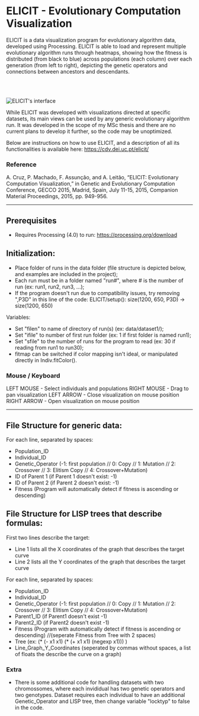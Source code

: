 # ELICIT - Evolutionary Computation Visualization

ELICIT is a data visualization program for evolutionary algorithm data, developed using Processing. ELICIT is able to load and represent multiple evolutionary algorithm runs through heatmaps, showing how the fitness is distributed (from black to blue) across populations (each column) over each generation (from left to right), depicting the genetic operators and connections between ancestors and descendants.

<br /><br />

![ELICIT's interface](https://cdv.dei.uc.pt/wp-content/uploads/2020/05/ELICIT-interface.png)

While ELICIT was developed with visualizations directed at specific datasets, its main views can be used by any generic evolutionary algorithm run. It was developed in the scope of my MSc thesis and there are no current plans to develop it further, so the code may be unoptimized.

Below are instructions on how to use ELICIT, and a description of all its functionalities is available here: https://cdv.dei.uc.pt/elicit/


### Reference
A. Cruz, P. Machado, F. Assunção, and A. Leitão, “ELICIT: Evolutionary Computation Visualization,” in Genetic and Evolutionary Computation Conference, GECCO 2015, Madrid, Spain, July 11-15, 2015, Companion Material Proceedings, 2015, pp. 949-956. 


-----------------------------------------------------------------------------------------------------------


## Prerequisites

- Requires Processing (4.0) to run: https://processing.org/download


## Initialization:

- Place folder of runs in the data folder (file structure is depicted below, and examples are included in the project);
- Each run must be in a folder named "run#", where # is the number of run (ex: run1, run2, run3, ...);
- If the program doesn't run due to compatibility issues, try removing ",P3D" in this line of the code:
ELICIT/setup(): size(1200, 650, P3D) -> size(1200, 650)

Variables:
- Set "filen" to name of directory of run(s) (ex: data/dataset1/);
- Set "ifile" to number of first run folder (ex: 1 if first folder is named run1);
- Set "sfile" to the number of runs for the program to read (ex: 30 if reading from run1 to run30);
- fitmap can be switched if color mapping isn't ideal, or manipulated directly in Indiv.fitColor().


### Mouse / Keyboard

LEFT MOUSE - Select individuals and populations
RIGHT MOUSE - Drag to pan visualization
LEFT ARROW - Close visualization on mouse position
RIGHT ARROW - Open visualization on mouse position

-----------------------------------------------------------------------------------------------------------

## File Structure for generic data:

For each line, separated by spaces:
 - Population_ID
 - Individual_ID
 - Genetic_Operator (-1: first population // 0: Copy // 1: Mutation // 2: Crossover // 3: Elitism Copy // 4: Crossover+Mutation)
 - ID of Parent 1 (if Parent 1 doesn't exist: -1)
 - ID of Parent 2 (if Parent 2 doesn't exist: -1)
 - Fitness (Program will automatically detect if fitness is ascending or descending)




## File Structure for LISP trees that describe formulas:

First two lines describe the target:
- Line 1 lists all the X coordinates of the graph that describes the target curve
- Line 2 lists all the Y coordinates of the graph that describes the target curve

For each line, separated by spaces:
 - Population_ID
 - Individual_ID
 - Genetic_Operator (-1: first population // 0: Copy // 1: Mutation // 2: Crossover // 3: Elitism Copy // 4: Crossover+Mutation)
 - Parent1_ID (if Parent1 doesn't exist -1)
 - Parent2_ID (if Parent2 doesn't exist -1)
 - Fitness (Program with automatically detect if fitness is ascending or descending)
//(seperate Fitness from Tree with 2 spaces)
 - Tree (ex:   (* (- x1 x1) (* (+ x1 x1) (negexp x1)))  )
 - Line_Graph_Y_Coordinates (seperated by commas without spaces, a list of floats the describe the curve on a graph)


### Extra

- There is some additional code for handling datasets with two chromossomes, where each invididual has two genetic operators and two genotypes. Dataset requires each individual to have an additional Genetic_Operator and LISP tree, then change variable "locktyp" to false in the code.
